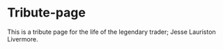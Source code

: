 # Tribute-page
This is a tribute page for the life of the legendary trader; Jesse Lauriston Livermore.
